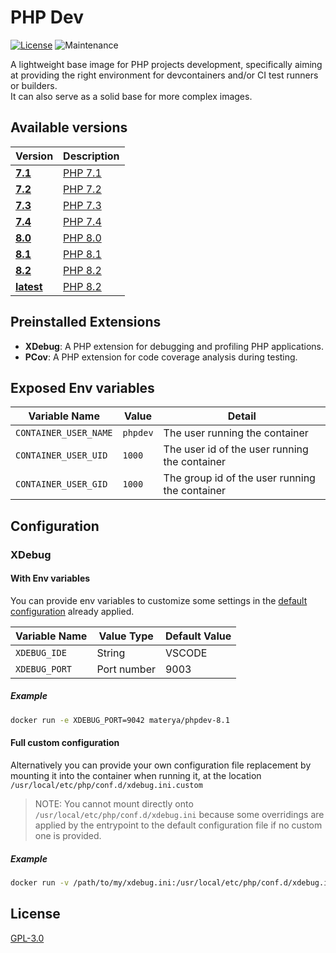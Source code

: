 # PHP Dev

[![License][license-image]][license-url]
![Maintenance](https://img.shields.io/maintenance/yes/2023?style=flat-square)

A lightweight base image for PHP projects development, specifically aiming at providing the right environment for devcontainers and/or CI test runners or builders.  
It can also serve as a solid base for more complex images.

## Available versions

| Version | Description |
|-|-|
| **[7.1](https://github.com/orgs/materya/packages/container/phpdev)** | [PHP 7.1](https://www.php.net/releases/7_1_0.php) |
| **[7.2](https://github.com/orgs/materya/packages/container/phpdev)** | [PHP 7.2](https://www.php.net/releases/7_2_0.php) |
| **[7.3](https://github.com/orgs/materya/packages/container/phpdev)** | [PHP 7.3](https://www.php.net/releases/7_3_0.php) |
| **[7.4](https://github.com/orgs/materya/packages/container/phpdev)** | [PHP 7.4](https://www.php.net/releases/7_4_0.php) |
| **[8.0](https://github.com/orgs/materya/packages/container/phpdev)** | [PHP 8.0](https://www.php.net/releases/8_0_0.php) |
| **[8.1](https://github.com/orgs/materya/packages/container/phpdev)** | [PHP 8.1](https://www.php.net/releases/8_1_0.php) |
| **[8.2](https://github.com/orgs/materya/packages/container/phpdev)** | [PHP 8.2](https://www.php.net/releases/8_2_0.php) |
| **[latest](https://github.com/orgs/materya/packages/container/phpdev/latest)** | [PHP 8.2](https://www.php.net/releases/8_2_0.php) |

## Preinstalled Extensions

* **XDebug**: A PHP extension for debugging and profiling PHP applications.
* **PCov**: A PHP extension for code coverage analysis during testing.

## Exposed Env variables

| Variable Name | Value | Detail |
|-|-|-|
| `CONTAINER_USER_NAME` | `phpdev` | The user running the container |
| `CONTAINER_USER_UID` | `1000` | The user id of the user running the container |
| `CONTAINER_USER_GID` | `1000` | The group id of the user running the container |

## Configuration

### XDebug

#### With Env variables

You can provide env variables to customize some settings in the [default configuration](./xdebug.ini) already applied.

| Variable Name | Value Type | Default Value |
|-|-|-|
| `XDEBUG_IDE` | String | VSCODE |
| `XDEBUG_PORT` | Port number | 9003 |

##### Example

```sh
docker run -e XDEBUG_PORT=9042 materya/phpdev-8.1
```

#### Full custom configuration

Alternatively you can provide your own configuration file replacement by mounting it into the container when running it, at the location `/usr/local/etc/php/conf.d/xdebug.ini.custom`

> NOTE: You cannot mount directly onto `/usr/local/etc/php/conf.d/xdebug.ini` because some overridings are applied by the entrypoint to the default configuration file if no custom one is provided.

##### Example

```sh
docker run -v /path/to/my/xdebug.ini:/usr/local/etc/php/conf.d/xdebug.ini.custom materya/phpdev-8.1
```

## License

[GPL-3.0](LICENSE)

[license-image]: https://img.shields.io/github/license/materya/containers?style=flat-square
[license-url]: LICENSE
